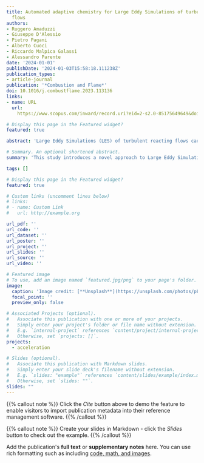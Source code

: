 ```yaml
---
title: Automated adaptive chemistry for Large Eddy Simulations of turbulent reacting
  flows
authors:
- Ruggero Amaduzzi
- Giuseppe D'Alessio
- Pietro Pagani
- Alberto Cuoci
- Riccardo Malpica Galassi
- Alessandro Parente
date: '2024-01-01'
publishDate: '2024-01-03T15:58:18.111238Z'
publication_types:
- article-journal
publication: '*Combustion and Flame*'
doi: 10.1016/j.combustflame.2023.113136
links:
- name: URL
  url: 
    https://www.scopus.com/inward/record.uri?eid=2-s2.0-85175649649&doi=10.1016%2fj.combustflame.2023.113136&partnerID=40&md5=9b88a081e10947dc99c0daaaeb2c839f

# Display this page in the Featured widget?
featured: true

abstract: 'Large Eddy Simulations (LES) of turbulent reacting flows carried out with detailed kinetic mechanisms have a key role for the discovery of the physical and chemical processes occurring in combustion systems, and are essential for the development of efficient, stable, and non-pollutant technologies. Nevertheless, these simulations require a large amount of computational resources, making their utilization for large-scale systems, such as industrial burners and gas turbines, impractical. In this work, we combine state-of-the-art machine learning algorithms and model reduction methods to deliver a fully automated strategy for performing LES with adaptive chemistry. This strategy is based on the Sample-Partitioning Adaptive Chemistry (SPARC) algorithmic procedure, which consists of four steps: the generation of a training dataset, its partitioning in clusters, the generation of a set of reduced chemical mechanisms specifically tailored to each cluster and, lastly, the numerical simulation of the case of interest with adaptive chemistry enabled by an on-the-fly classification of every grid point. The SPARC approach has already been demonstrated to substantially reduce the computational effort of reactive flows simulations. However a non-negligible level of user interventions is needed, upon which the method’s success critically depend. Therefore, with the goal of boosting the performance of this workflow and minimise the user-specified degrees of freedom, we plug in and exploit the Local Principal Component Analysis augmented with an automated Bayesian-optimised search for optimal clustering solutions, and the Computational Singular Perturbation method with an additional layer of automation based on the Tangential Stretching Rate for minimally-sized reduced mechanisms. We employ a cheap and easy-to-generate 1-dimensional-flames training database and we demonstrate the efficiency, accuracy and robustness of this strategy with an application to LES of the Adelaide Jet in Hot Coflow (AJHC) burner, a turbulent reacting flow exhibiting intense turbulence-chemistry interactions.'

# Summary. An optional shortened abstract.
summary: 'This study introduces a novel approach to Large Eddy Simulations (LES) of turbulent reacting flows, crucial for understanding combustion systems. By integrating machine learning and model reduction methods, the Sample-Partitioning Adaptive Chemistry (SPARC) algorithm automates LES with adaptive chemistry. Enhanced with Local Principal Component Analysis and Computational Singular Perturbation, the strategy minimizes user intervention, boosting efficiency. The method's effectiveness is demonstrated in simulating the Adelaide Jet in Hot Coflow (AJHC) burner, showcasing reduced computational effort and robust performance in complex turbulent-reacting flows.'

tags: []

# Display this page in the Featured widget?
featured: true

# Custom links (uncomment lines below)
# links:
# - name: Custom Link
#   url: http://example.org

url_pdf: ''
url_code: ''
url_dataset: ''
url_poster: ''
url_project: ''
url_slides: ''
url_source: ''
url_video: ''

# Featured image
# To use, add an image named `featured.jpg/png` to your page's folder.
image:
  caption: 'Image credit: [**Unsplash**](https://unsplash.com/photos/pLCdAaMFLTE)'
  focal_point: ''
  preview_only: false

# Associated Projects (optional).
#   Associate this publication with one or more of your projects.
#   Simply enter your project's folder or file name without extension.
#   E.g. `internal-project` references `content/project/internal-project/index.md`.
#   Otherwise, set `projects: []`.
projects:
  - acceleration

# Slides (optional).
#   Associate this publication with Markdown slides.
#   Simply enter your slide deck's filename without extension.
#   E.g. `slides: "example"` references `content/slides/example/index.md`.
#   Otherwise, set `slides: ""`.
slides: ""
---
```


{{% callout note %}}
Click the _Cite_ button above to demo the feature to enable visitors to import publication metadata into their reference management software.
{{% /callout %}}

{{% callout note %}}
Create your slides in Markdown - click the _Slides_ button to check out the example.
{{% /callout %}}

Add the publication's **full text** or **supplementary notes** here. You can use rich formatting such as including [code, math, and images](https://docs.hugoblox.com/content/writing-markdown-latex/).
